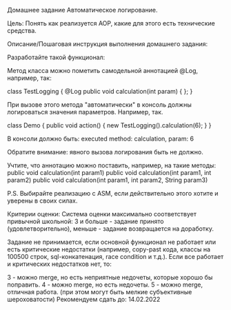 Домашнее задание
Автоматическое логирование.

Цель:
Понять как реализуется AOP, какие для этого есть технические средства.

Описание/Пошаговая инструкция выполнения домашнего задания:

Разработайте такой функционал:

Метод класса можно пометить самодельной аннотацией @Log, например, так:

class TestLogging {
    @Log
    public void calculation(int param) { };
}

При вызове этого метода "автоматически" в консоль должны логироваться значения параметров.
Например, так.

class Demo {
    public void action() {
    new TestLogging().calculation(6);
    }
}

В консоли должно быть:
executed method: calculation, param: 6

Обратите внимание: явного вызова логирования быть не должно.

Учтите, что аннотацию можно поставить, например, на такие методы:
public void calculation(int param1)
public void calculation(int param1, int param2)
public void calculation(int param1, int param2, String param3)

P.S.
Выбирайте реализацию с ASM, если действительно этого хотите и уверены в своих силах.

Критерии оценки:
Система оценки максимально соответствует привычной школьной:
3 и больше - задание принято (удовлетворительно), меньше - задание возвращается на доработку.

Задание не принимается, если основной функционал не работает или есть критические недостатки 
(например, copy-past кода, классы на 100500 строк, sql-конкатенация, race condition и т.д.).
Если все работает и критических недостатков нет, то:

3 - можно merge, но есть неприятные недочеты, которые хорошо бы поправить.
4 - можно merge, но есть недочеты.
5 - можно merge, отличная работа. (при этом могут быть мелкие субъективные шероховатости)
Рекомендуем сдать до: 14.02.2022